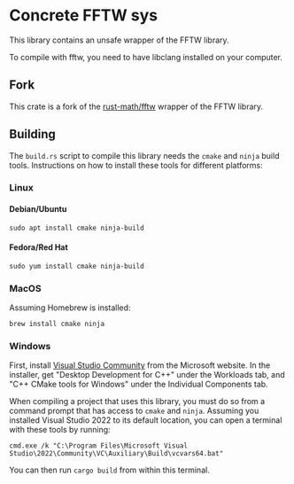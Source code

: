 # Concrete FFTW sys

This library contains an unsafe wrapper of the FFTW library.

To compile with fftw, you need to have libclang installed on your computer.

## Fork

This crate is a fork of the [rust-math/fftw](https://github.com/rust-math/fftw) wrapper of the 
FFTW library.

## Building

The `build.rs` script to compile this library needs the `cmake` and `ninja` build tools. Instructions on how to install these tools for different platforms:

### Linux

#### Debian/Ubuntu

```
sudo apt install cmake ninja-build
```

#### Fedora/Red Hat

```
sudo yum install cmake ninja-build
```

### MacOS

Assuming Homebrew is installed:

```
brew install cmake ninja
```

### Windows

First, install [Visual Studio Community](https://visualstudio.microsoft.com/vs/community/) from the Microsoft website. In the installer, get "Desktop Development for C++" under the Workloads tab, and "C++ CMake tools for Windows" under the Individual Components tab.

When compiling a project that uses this library, you must do so from a command prompt that has access to `cmake` and `ninja`. Assuming you installed Visual Studio 2022 to its default location, you can open a terminal with these tools by running:

```
cmd.exe /k "C:\Program Files\Microsoft Visual Studio\2022\Community\VC\Auxiliary\Build\vcvars64.bat"
```

You can then run `cargo build` from within this terminal.
